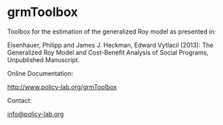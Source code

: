 grmToolbox
========== 

Toolbox for the estimation of the generalized Roy model as presented in:

Eisenhauer, Philipp and James J. Heckman, Edward Vytlacil (2013): The Generalized Roy Model and Cost-Benefit Analysis of Social Programs, Unpublished Manuscript. 

Online Documentation:

http://www.policy-lab.org/grmToolbox

Contact:

info@policy-lab.org

